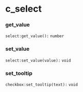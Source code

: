 # c\_select

### get\_value

`select:get_value():` `number`

### set\_value

`select:set_value(value):` `void`

### set\_tooltip

`checkbox:set_tooltip(text):` `void`
